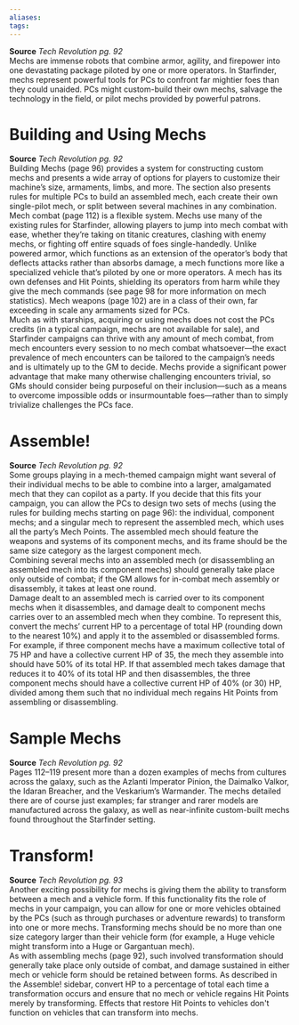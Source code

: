 ```yaml
---
aliases: 
tags: 
---
```

**Source** _Tech Revolution pg. 92_  
Mechs are immense robots that combine armor, agility, and firepower into one devastating package piloted by one or more operators. In Starfinder, mechs represent powerful tools for PCs to confront far mightier foes than they could unaided. PCs might custom-build their own mechs, salvage the technology in the field, or pilot mechs provided by powerful patrons.  

# Building and Using Mechs

**Source** _Tech Revolution pg. 92_  
Building Mechs (page 96) provides a system for constructing custom mechs and presents a wide array of options for players to customize their machine’s size, armaments, limbs, and more. The section also presents rules for multiple PCs to build an assembled mech, each create their own single-pilot mech, or split between several machines in any combination.  
Mech combat (page 112) is a flexible system. Mechs use many of the existing rules for Starfinder, allowing players to jump into mech combat with ease, whether they’re taking on titanic creatures, clashing with enemy mechs, or fighting off entire squads of foes single-handedly. Unlike powered armor, which functions as an extension of the operator’s body that deflects attacks rather than absorbs damage, a mech functions more like a specialized vehicle that’s piloted by one or more operators. A mech has its own defenses and Hit Points, shielding its operators from harm while they give the mech commands (see page 98 for more information on mech statistics). Mech weapons (page 102) are in a class of their own, far exceeding in scale any armaments sized for PCs.  
Much as with starships, acquiring or using mechs does not cost the PCs credits (in a typical campaign, mechs are not available for sale), and Starfinder campaigns can thrive with any amount of mech combat, from mech encounters every session to no mech combat whatsoever—the exact prevalence of mech encounters can be tailored to the campaign’s needs and is ultimately up to the GM to decide. Mechs provide a significant power advantage that make many otherwise challenging encounters trivial, so GMs should consider being purposeful on their inclusion—such as a means to overcome impossible odds or insurmountable foes—rather than to simply trivialize challenges the PCs face.  

# Assemble!

**Source** _Tech Revolution pg. 92_  
Some groups playing in a mech-themed campaign might want several of their individual mechs to be able to combine into a larger, amalgamated mech that they can copilot as a party. If you decide that this fits your campaign, you can allow the PCs to design two sets of mechs (using the rules for building mechs starting on page 96): the individual, component mechs; and a singular mech to represent the assembled mech, which uses all the party’s Mech Points. The assembled mech should feature the weapons and systems of its component mechs, and its frame should be the same size category as the largest component mech.  
Combining several mechs into an assembled mech (or disassembling an assembled mech into its component mechs) should generally take place only outside of combat; if the GM allows for in-combat mech assembly or disassembly, it takes at least one round.  
Damage dealt to an assembled mech is carried over to its component mechs when it disassembles, and damage dealt to component mechs carries over to an assembled mech when they combine. To represent this, convert the mechs’ current HP to a percentage of total HP (rounding down to the nearest 10%) and apply it to the assembled or disassembled forms. For example, if three component mechs have a maximum collective total of 75 HP and have a collective current HP of 35, the mech they assemble into should have 50% of its total HP. If that assembled mech takes damage that reduces it to 40% of its total HP and then disassembles, the three component mechs should have a collective current HP of 40% (or 30) HP, divided among them such that no individual mech regains Hit Points from assembling or disassembling.  

# Sample Mechs

**Source** _Tech Revolution pg. 92_  
Pages 112–119 present more than a dozen examples of mechs from cultures across the galaxy, such as the Azlanti Imperator Pinion, the Daimalko Valkor, the Idaran Breacher, and the Veskarium’s Warmander. The mechs detailed there are of course just examples; far stranger and rarer models are manufactured across the galaxy, as well as near-infinite custom-built mechs found throughout the Starfinder setting.  

# Transform!

**Source** _Tech Revolution pg. 93_  
Another exciting possibility for mechs is giving them the ability to transform between a mech and a vehicle form. If this functionality fits the role of mechs in your campaign, you can allow for one or more vehicles obtained by the PCs (such as through purchases or adventure rewards) to transform into one or more mechs. Transforming mechs should be no more than one size category larger than their vehicle form (for example, a Huge vehicle might transform into a Huge or Gargantuan mech).  
As with assembling mechs (page 92), such involved transformation should generally take place only outside of combat, and damage sustained in either mech or vehicle form should be retained between forms. As described in the Assemble! sidebar, convert HP to a percentage of total each time a transformation occurs and ensure that no mech or vehicle regains Hit Points merely by transforming. Effects that restore Hit Points to vehicles don't function on vehicles that can transform into mechs.